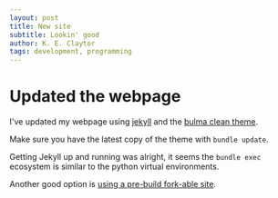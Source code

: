 ```yaml
---
layout: post
title: New site
subtitle: Lookin' good
author: K. E. Claytor
tags: development, programming
---
```


# Updated the webpage

I've updated my webpage using [jekyll](https://jekyllrb.com) and the [bulma clean theme](https://github.com/chrisrhymes/bulma-clean-theme).

Make sure you have the latest copy of the theme with `bundle update`.

Getting Jekyll up and running was alright, it seems the `bundle exec` ecosystem is similar to the python virtual environments.

Another good option is [using a pre-build fork-able site](https://github.com/barryclark/jekyll-now).
